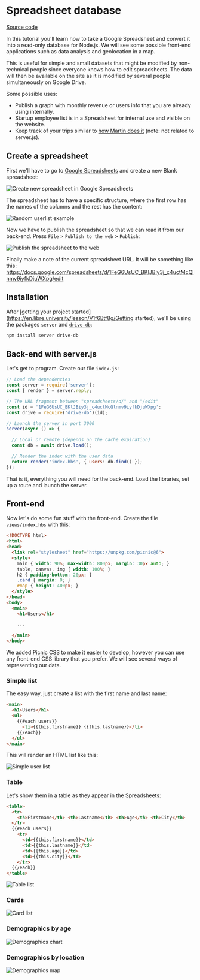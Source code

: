 # Spreadsheet database

<a class="button" href='https://github.com/franciscop/server-tutorial-spreadsheet'>Source code</a>


In this tutorial you'll learn how to take a Google Spreadsheet and convert it into a read-only database for Node.js. We will see some possible front-end applications such as data analysis and geolocation in a map.

This is useful for simple and small datasets that might be modified by non-technical people since everyone knows how to edit spreadsheets. The data will then be available on the site as it is modified by several people simultaneously on Google Drive.

Some possible uses:

- Publish a graph with monthly revenue or users info that you are already using internally.
- Startup employee list is in a Spreadsheet for internal use and visible on the website.
- Keep track of your trips similar to [how Martin does it](https://wherethefuckismartin.com/) (note: not related to server.js).



## Create a spreadsheet

First we'll have to go to [Google Spreadsheets](https://docs.google.com/spreadsheets/) and create a new Blank spreadsheet:

![Create new spreadsheet in Google Spreadsheets](img/spreadsheet.png)

The spreadsheet has to have a specific structure, where the first row has the names of the columns and the rest has the content:

![Random userlist example](img/userlist.png)

Now we have to publish the spreadsheet so that we can read it from our back-end. Press `File` > `Publish to the web` > `Publish`:

![Publish the spreadsheet to the web](img/publish.png)

Finally make a note of the current spreadsheet URL. It will be something like this: https://docs.google.com/spreadsheets/d/1FeG6UsUC_BKlJBiy3j_c4uctMcQlnmv9iyfkDjuWXpg/edit



## Installation

After [getting your project started](https://en.libre.university/lesson/V1f6Btf8g/Getting started), we'll be using the packages `server` and [`drive-db`](https://www.npmjs.com/package/drive-db):

```bash
npm install server drive-db
```



## Back-end with server.js

Let's get to program. Create our file `index.js`:

```js
// Load the dependencies
const server = require('server');
const { render } = server.reply;

// The URL fragment between "spreadsheets/d/" and "/edit"
const id = '1FeG6UsUC_BKlJBiy3j_c4uctMcQlnmv9iyfkDjuWXpg';
const drive = require('drive-db')(id);

// Launch the server in port 3000
server(async () => {

  // Local or remote (depends on the cache expiration)
  const db = await drive.load();

  // Render the index with the user data
  return render('index.hbs', { users: db.find() });
});
```

That is it, everything you will need for the back-end. Load the libraries, set up a route and launch the server.



## Front-end

Now let's do some fun stuff with the front-end. Create the file `views/index.hbs` with this:

```html
<!DOCTYPE html>
<html>
<head>
  <link rel="stylesheet" href="https://unpkg.com/picnic@6">
  <style>
    main { width: 90%; max-width: 800px; margin: 30px auto; }
    table, canvas, img { width: 100%; }
    h2 { padding-bottom: 20px; }
    .card { margin: 0; }
    #map { height: 400px; }
  </style>
</head>
<body>
  <main>
    <h1>Users</h1>

    ...

  </main>
</body>
```

We added [Picnic CSS](https://picnicss.com/) to make it easier to develop, however you can use any front-end CSS library that you prefer. We will see several ways of representing our data.



### Simple list

The easy way, just create a list with the first name and last name:

```html
<main>
  <h1>Users</h1>
  <ul>
    {{#each users}}
      <li>{{this.firstname}} {{this.lastname}}</li>
    {{/each}}
  </ul>
</main>
```

This will render an HTML list like this:

![Simple user list](img/list_simple.png)



### Table

Let's show them in a table as they appear in the Spreadsheets:

```html
<table>
  <tr>
    <th>Firstname</th> <th>Lastname</th> <th>Age</th> <th>City</th>
  </tr>
  {{#each users}}
    <tr>
      <td>{{this.firstname}}</td>
      <td>{{this.lastname}}</td>
      <td>{{this.age}}</td>
      <td>{{this.city}}</td>
    </tr>
  {{/each}}
</table>
```

![Table list](img/list_table.png)



### Cards

![Card list](img/list_cards.png)



### Demographics by age

![Demographics chart](img/demographics_chart.png)



### Demographics by location

![Demographics map](img/demographics_map.png)
